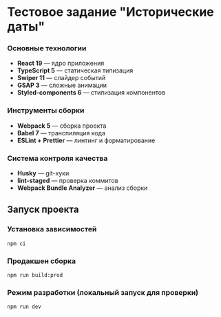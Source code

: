 # Тестовое задание "Исторические даты"

### Основные технологии
- **React 19** — ядро приложения
- **TypeScript 5** — статическая типизация
- **Swiper 11** — слайдер событий
- **GSAP 3** — сложные анимации
- **Styled-components 6** — стилизация компонентов

### Инструменты сборки
- **Webpack 5** — сборка проекта
- **Babel 7** — транспиляция кода
- **ESLint + Prettier** — линтинг и форматирование

### Система контроля качества
- **Husky** — git-хуки
- **lint-staged** — проверка коммитов
- **Webpack Bundle Analyzer** — анализ сборки

## Запуск проекта

### Установка зависимостей
```npm ci```

### Продакшен сборка
```npm run build:prod```

### Режим разработки (локальный запуск для проверки)
```npm run dev```

